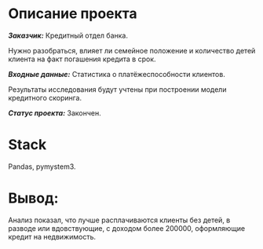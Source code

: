 # Описание проекта
***Заказчик:*** Кредитный отдел банка. 

Нужно разобраться, влияет ли семейное положение и количество детей клиента на факт погашения кредита в срок. 

***Входные данные:*** Cтатистика о платёжеспособности клиентов.

Результаты исследования будут учтены при построении модели кредитного скоринга.

***Статус проекта:*** Закончен.

# Stack
Pandas, pymystem3.

# Вывод:
Анализ показал, что лучше расплачиваются клиенты без детей, в разводе или вдовствующие, с доходом более 200000, оформляющие кредит на недвижимость.
